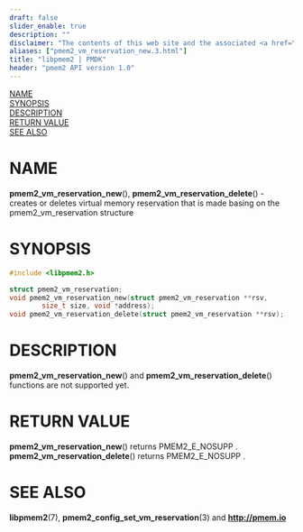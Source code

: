 ```yaml
---
draft: false
slider_enable: true
description: ""
disclaimer: "The contents of this web site and the associated <a href=\"https://github.com/pmem\">GitHub repositories</a> are BSD-licensed open source."
aliases: ["pmem2_vm_reservation_new.3.html"]
title: "libpmem2 | PMDK"
header: "pmem2 API version 1.0"
---
```


[comment]: <> (SPDX-License-Identifier: BSD-3-Clause)
[comment]: <> (Copyright 2020, Intel Corporation)

[comment]: <> (pmem2_vm_reservation_new.3 -- man page for libpmem2 virtual memory reservation API)

[NAME](#name)<br />
[SYNOPSIS](#synopsis)<br />
[DESCRIPTION](#description)<br />
[RETURN VALUE](#return-value)<br />
[SEE ALSO](#see-also)<br />

# NAME #

**pmem2_vm_reservation_new**(), **pmem2_vm_reservation_delete**() - creates or deletes virtual memory
reservation that is made basing on the pmem2_vm_reservation structure

# SYNOPSIS #

```c
#include <libpmem2.h>

struct pmem2_vm_reservation;
void pmem2_vm_reservation_new(struct pmem2_vm_reservation **rsv,
		size_t size, void *address);
void pmem2_vm_reservation_delete(struct pmem2_vm_reservation **rsv);
```

# DESCRIPTION #

**pmem2_vm_reservation_new**() and **pmem2_vm_reservation_delete**() functions are not supported yet.

# RETURN VALUE #

**pmem2_vm_reservation_new**() returns PMEM2_E_NOSUPP .
**pmem2_vm_reservation_delete**() returns PMEM2_E_NOSUPP .

# SEE ALSO #

**libpmem2**(7), **pmem2_config_set_vm_reservation**(3) and **<http://pmem.io>**
